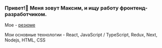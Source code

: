 ### Привет!👋 Меня зовут Максим, и ищу работу фронтенд-разработчиком.

Мое - <a href='https://hh.ru/resume/7a6f7460ff0c86535a0039ed1f4b7846794644'>резюме<a/>

Мои основные технологии - React, JavaScript / TypeScript, Redux, Next, Nodejs, HTML, CSS
<!--
**Wecpo/Wecpo** is a ✨ _special_ ✨ repository because its `README.md` (this file) appears on your GitHub profile.

Here are some ideas to get you started:

- 🔭 I’m currently working on ...
- 🌱 I’m currently learning ...
- 👯 I’m looking to collaborate on ...
- 🤔 I’m looking for help with ...
- 💬 Ask me about ...
- 📫 How to reach me: ...
- 😄 Pronouns: ...
- ⚡ Fun fact: ...
-->
